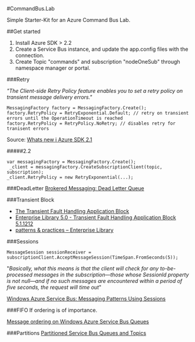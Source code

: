 #CommandBus.Lab

Simple Starter-Kit for an Azure Command Bus Lab.

##Get started
1. Install Azure SDK > 2.2
2. Create a Service Bus instance, and update the app.config files with the connection.
3. Create Topic "commands" and subscription "nodeOneSub" through namespace manager or portal.


###Retry

*"The Client-side Retry Policy feature enables you to set a retry policy on transient message delivery errors."*


    MessagingFactory factory = MessagingFactory.Create();
	factory.RetryPolicy = RetryExponential.Default; // retry on transient errors until the OperationTimeout is reached
	factory.RetryPolicy = RetryPolicy.NoRetry; // disables retry for tranisent errors

Source:
[Whats new i Azure SDK 2.1](http://msdn.microsoft.com/en-us/library/windowsazure/dn275924.aspx)

#####2.2

    var messagingFactory = MessagingFactory.Create();
	 _client = messagingFactory.CreateSubscriptionClient(topic, subscription);
    _client.RetryPolicy = new RetryExponential(...);


###DeadLetter
[Brokered Messaging: Dead Letter Queue](http://code.msdn.microsoft.com/windowsazure/Brokered-Messaging-Dead-22536dd8/sourcecode?fileId=76870&pathId=497121593)

###Transient Block


- [The Transient Fault Handling Application Block](http://msdn.microsoft.com/en-us/library/hh680934(v=pandp.50).aspx)
- [Enterprise Library 5.0 - Transient Fault Handling Application Block 5.1.1212](http://www.nuget.org/packages/EnterpriseLibrary.WindowsAzure.TransientFaultHandling/)
- [patterns & practices – Enterprise Library](http://entlib.codeplex.com/wikipage?title=EntLib5Azure)


###Sessions


    MessageSession sessionReceiver =
  	subscriptionClient.AcceptMessageSession(TimeSpan.FromSeconds(5));

"*Basically, what this means is that the client will check for any to-be-processed messages in the subscription—those whose SessionId property is not null—and if no such messages are encountered within a period of five seconds, the request will time ­out*"

[Windows Azure Service Bus: Messaging Patterns Using Sessions](http://msdn.microsoft.com/en-us/magazine/jj863132.aspx)

###FIFO
If ordering is of importance.

[Message ordering on Windows Azure Service Bus Queues](http://www.jayway.com/2013/12/20/message-ordering-on-windows-azure-service-bus-queues/)


###Partitions
[Partitioned Service Bus Queues and Topics](http://blogs.msdn.com/b/windowsazure/archive/2013/10/29/partitioned-service-bus-queues-and-topics.aspx)
